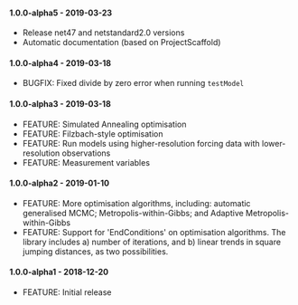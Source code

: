 #### 1.0.0-alpha5 - 2019-03-23
* Release net47 and netstandard2.0 versions
* Automatic documentation (based on ProjectScaffold)
#### 1.0.0-alpha4 - 2019-03-18
* BUGFIX: Fixed divide by zero error when running `testModel`
#### 1.0.0-alpha3 - 2019-03-18
* FEATURE: Simulated Annealing optimisation
* FEATURE: Filzbach-style optimisation
* FEATURE: Run models using higher-resolution forcing data with lower-resolution observations
* FEATURE: Measurement variables
#### 1.0.0-alpha2 - 2019-01-10
* FEATURE: More optimisation algorithms, including: automatic generalised MCMC; Metropolis-within-Gibbs; and Adaptive Metropolis-within-Gibbs
* FEATURE: Support for 'EndConditions' on optimisation algorithms. The library includes a) number of iterations, and b) linear trends in square jumping distances, as two possibilities.
#### 1.0.0-alpha1 - 2018-12-20
* FEATURE: Initial release